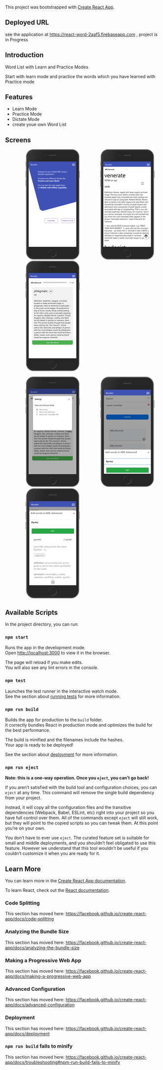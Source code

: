 This project was bootstrapped with [Create React App](https://github.com/facebook/create-react-app).
## Deployed URL
see  the application at https://react-word-2aaf5.firebaseapp.com , project is in Progress
## Introduction

Word List with Learn and Practice Modes

Start with learn mode and practice the words which you have learned with Practice mode

## Features

* Learn Mode
* Practice Mode
* Dictate Mode
* create youe own Word List 

## Screens
&nbsp;&nbsp;&nbsp;&nbsp;&nbsp;&nbsp;&nbsp;&nbsp;&nbsp;&nbsp;&nbsp;&nbsp;&nbsp;&nbsp;&nbsp;&nbsp;
![Homescreen](./app-screens/rsz_home1.jpg)&nbsp;&nbsp;&nbsp;&nbsp;&nbsp;&nbsp;&nbsp;&nbsp;&nbsp;&nbsp;&nbsp;&nbsp;&nbsp;&nbsp;&nbsp;&nbsp;
![Wordlist](./app-screens/rsz_wordlist1.jpg)&nbsp;&nbsp;&nbsp;&nbsp;&nbsp;&nbsp;&nbsp;&nbsp;&nbsp;&nbsp;&nbsp;&nbsp;&nbsp;&nbsp;&nbsp;&nbsp;
![Addword](./app-screens/addword.png) 

&nbsp;&nbsp;&nbsp;&nbsp;&nbsp;&nbsp;&nbsp;&nbsp;&nbsp;&nbsp;&nbsp;&nbsp;&nbsp;&nbsp;&nbsp;&nbsp;
![Settings](./app-screens/settings.jpg)&nbsp;&nbsp;&nbsp;&nbsp;&nbsp;&nbsp;&nbsp;&nbsp;&nbsp;&nbsp;&nbsp;&nbsp;&nbsp;&nbsp;&nbsp;&nbsp;
![Word](./app-screens/add.jpg) &nbsp;&nbsp;&nbsp;&nbsp;&nbsp;&nbsp;&nbsp;&nbsp;&nbsp;&nbsp;&nbsp;&nbsp;&nbsp;&nbsp;&nbsp;&nbsp;
![Meaning](./app-screens/addword.jpg)

## Available Scripts

In the project directory, you can run:

### `npm start`

Runs the app in the development mode.<br>
Open [http://localhost:3000](http://localhost:3000) to view it in the browser.

The page will reload if you make edits.<br>
You will also see any lint errors in the console.

### `npm test`

Launches the test runner in the interactive watch mode.<br>
See the section about [running tests](https://facebook.github.io/create-react-app/docs/running-tests) for more information.

### `npm run build`

Builds the app for production to the `build` folder.<br>
It correctly bundles React in production mode and optimizes the build for the best performance.

The build is minified and the filenames include the hashes.<br>
Your app is ready to be deployed!

See the section about [deployment](https://facebook.github.io/create-react-app/docs/deployment) for more information.

### `npm run eject`

**Note: this is a one-way operation. Once you `eject`, you can’t go back!**

If you aren’t satisfied with the build tool and configuration choices, you can `eject` at any time. This command will remove the single build dependency from your project.

Instead, it will copy all the configuration files and the transitive dependencies (Webpack, Babel, ESLint, etc) right into your project so you have full control over them. All of the commands except `eject` will still work, but they will point to the copied scripts so you can tweak them. At this point you’re on your own.

You don’t have to ever use `eject`. The curated feature set is suitable for small and middle deployments, and you shouldn’t feel obligated to use this feature. However we understand that this tool wouldn’t be useful if you couldn’t customize it when you are ready for it.

## Learn More

You can learn more in the [Create React App documentation](https://facebook.github.io/create-react-app/docs/getting-started).

To learn React, check out the [React documentation](https://reactjs.org/).

### Code Splitting

This section has moved here: https://facebook.github.io/create-react-app/docs/code-splitting

### Analyzing the Bundle Size

This section has moved here: https://facebook.github.io/create-react-app/docs/analyzing-the-bundle-size

### Making a Progressive Web App

This section has moved here: https://facebook.github.io/create-react-app/docs/making-a-progressive-web-app

### Advanced Configuration

This section has moved here: https://facebook.github.io/create-react-app/docs/advanced-configuration

### Deployment

This section has moved here: https://facebook.github.io/create-react-app/docs/deployment

### `npm run build` fails to minify

This section has moved here: https://facebook.github.io/create-react-app/docs/troubleshooting#npm-run-build-fails-to-minify
